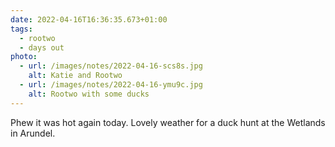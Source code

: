 ```yaml
---
date: 2022-04-16T16:36:35.673+01:00
tags:
  - rootwo
  - days out
photo:
  - url: /images/notes/2022-04-16-scs8s.jpg
    alt: Katie and Rootwo
  - url: /images/notes/2022-04-16-ymu9c.jpg
    alt: Rootwo with some ducks
---
```

Phew it was hot again today. Lovely weather for a duck hunt at the Wetlands in Arundel. 
